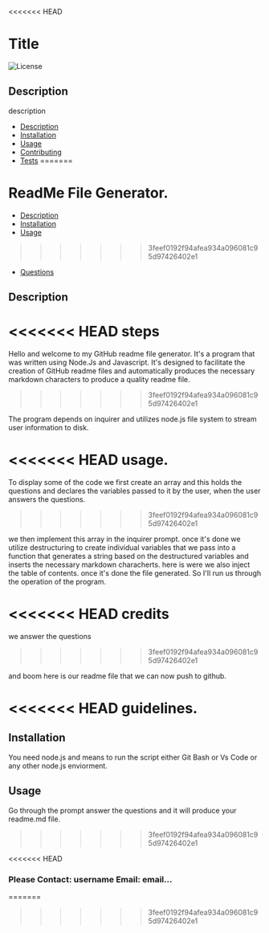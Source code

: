 <<<<<<< HEAD
# Title

![License](https://img.shields.io/badge/License-MIT-blue.svg "License Badge")

## Description

description


  - [Description](#description)
  - [Installation](#installation)
  - [Usage](#usage)
  - [Contributing](#contributing)
  - [Tests](#tests)
=======
# ReadMe File Generator.
  
  - [Description](#description)
  - [Installation](#installation)
  - [Usage](#usage)
>>>>>>> 3feef0192f94afea934a096081c95d97426402e1
  - [Questions](#Questions)

## Description

<<<<<<< HEAD
steps
=======
Hello and welcome to my GitHub readme file generator.
It's a program that was written using Node.Js and Javascript.
It's designed to facilitate the creation of GitHub readme files
and automatically produces the necessary markdown  characters to produce
a quality readme file. 
>>>>>>> 3feef0192f94afea934a096081c95d97426402e1

The program depends on inquirer and utilizes node.js file system to 
stream user information to disk.

<<<<<<< HEAD
usage.
=======
To display some of the code we first create an array and this holds 
the questions and declares the variables passed to it by the user, when
the user answers the questions.
>>>>>>> 3feef0192f94afea934a096081c95d97426402e1

we then implement this array in the inquirer prompt. once it's done we
utilize destructuring to create individual variables that we pass into 
a function that generates a string based on the destructured variables
and inserts the necessary markdown characherts. here is were we also 
inject the table of contents. once it's done the file generated. So
I'll run us through the operation of the program.

<<<<<<< HEAD
credits
=======
we answer the questions
>>>>>>> 3feef0192f94afea934a096081c95d97426402e1

and boom here is our readme file that we can now push to github.  

<<<<<<< HEAD
guidelines.
=======
## Installation

You need node.js and means to run the script either Git Bash or Vs Code or any other node.js enviorment. 

## Usage

Go through the prompt answer the questions and it will produce your readme.md file.
>>>>>>> 3feef0192f94afea934a096081c95d97426402e1


<<<<<<< HEAD
### Please Contact: username Email: email...
=======
>>>>>>> 3feef0192f94afea934a096081c95d97426402e1
